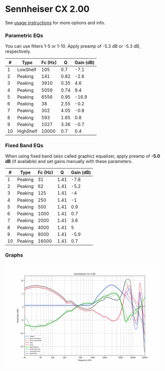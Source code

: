 # Sennheiser CX 2.00
See [usage instructions](https://github.com/jaakkopasanen/AutoEq#usage) for more options and info.

### Parametric EQs
You can use filters 1-5 or 1-10. Apply preamp of -5.3 dB or -5.3 dB, respectively.

|   # | Type      |   Fc (Hz) |    Q |   Gain (dB) |
|-----|-----------|-----------|------|-------------|
|   1 | LowShelf  |       105 | 0.7  |        -7.1 |
|   2 | Peaking   |       141 | 0.82 |        -2.6 |
|   3 | Peaking   |      3910 | 0.35 |         4.6 |
|   4 | Peaking   |      5059 | 0.74 |         9.4 |
|   5 | Peaking   |      6556 | 0.95 |       -16.9 |
|   6 | Peaking   |        38 | 2.55 |        -0.2 |
|   7 | Peaking   |       302 | 4.05 |        -0.8 |
|   8 | Peaking   |       593 | 1.65 |         0.8 |
|   9 | Peaking   |      1027 | 3.36 |        -0.7 |
|  10 | HighShelf |     10000 | 0.7  |         0.4 |

### Fixed Band EQs
When using fixed band (also called graphic) equalizer, apply preamp of **-5.0 dB** (if available) and set gains manually with these parameters.

|   # | Type    |   Fc (Hz) |    Q |   Gain (dB) |
|-----|---------|-----------|------|-------------|
|   1 | Peaking |        31 | 1.41 |        -7.8 |
|   2 | Peaking |        62 | 1.41 |        -5.2 |
|   3 | Peaking |       125 | 1.41 |        -4   |
|   4 | Peaking |       250 | 1.41 |        -1   |
|   5 | Peaking |       500 | 1.41 |         0.9 |
|   6 | Peaking |      1000 | 1.41 |         0.7 |
|   7 | Peaking |      2000 | 1.41 |         3.6 |
|   8 | Peaking |      4000 | 1.41 |         5   |
|   9 | Peaking |      8000 | 1.41 |        -5.9 |
|  10 | Peaking |     16000 | 1.41 |         0.7 |

### Graphs
![](./Sennheiser%20CX%202.00.png)
